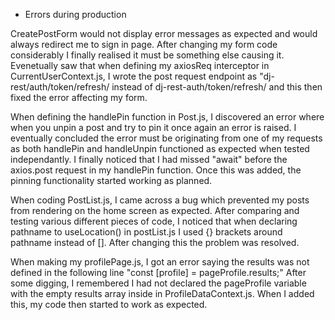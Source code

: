 - Errors during production 

CreatePostForm would not display error messages as expected and would always redirect me to sign in page.
After changing my form code considerably I finally realised it must be something else causing it. Evenetually saw that when defining my axiosReq interceptor in CurrentUserContext.js, I wrote the post request endpoint as "dj-rest/auth/token/refresh/ instead of dj-rest-auth/token/refresh/ and this then fixed the error affecting my form.

When defining the handlePin function in Post.js, I discovered an error where when you unpin a post and try to pin it once again an error is raised. I eventually concluded the error must be originating from one of my requests as both handlePin and handleUnpin functioned as expected when tested independantly. I finally noticed that I had missed "await" before the axios.post request in my handlePin function. Once this was added, the pinning functionality started working as planned.

When coding PostList.js, I came across a bug which prevented my posts from rendering on the home screen as expected. After comparing and testing various different pieces of code, I noticed that when declaring pathname to useLocation() in postList.js I used {} brackets around pathname instead of []. After changing this the problem was resolved.

When making my profilePage.js, I got an error saying the results was not defined in the following line 
"const [profile] = pageProfile.results;"
After some digging, I remembered I had not declared the pageProfile variable with the empty results array inside in ProfileDataContext.js. When I added this, my code then started to work as expected.
